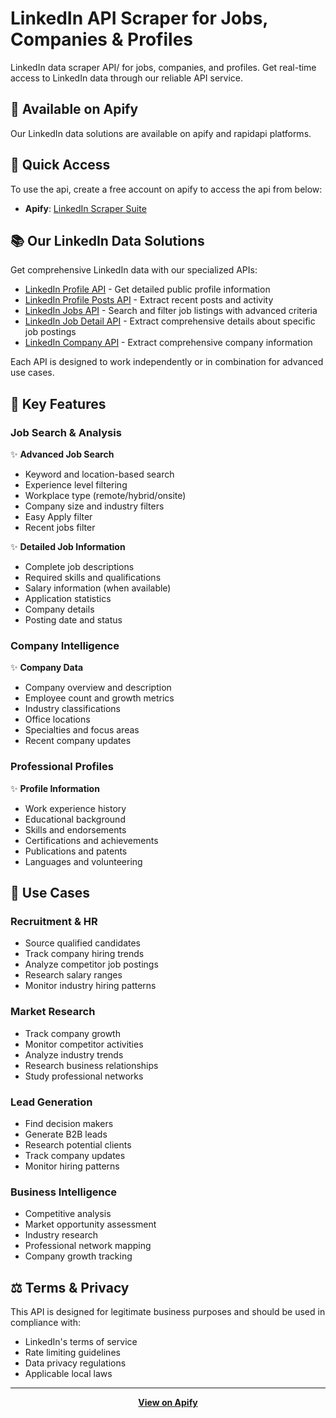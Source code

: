 # LinkedIn API Scraper for Jobs, Companies & Profiles

LinkedIn data scraper API/ for jobs, companies, and profiles. Get real-time access to LinkedIn data through our reliable API service.

## 🚀 Available  on  Apify

Our LinkedIn data solutions are available on apify and rapidapi platforms.

## 🚀 Quick Access

To use the api, create a free account on  apify to access the api from below:
- **Apify**: [LinkedIn Scraper Suite](https://apify.com/apimaestro)

## 📚 Our LinkedIn Data Solutions

Get comprehensive LinkedIn data with our specialized APIs:

- [LinkedIn Profile API](https://apify.com/apimaestro/linkedin-profile-detail) - Get detailed public profile information
- [LinkedIn Profile Posts API](https://apify.com/apimaestro/linkedin-profile-posts) - Extract recent posts and activity
- [LinkedIn Jobs API](https://rapidapi.com/karimgreek/api/linkedin-jobs-data-api) - Search and filter job listings with advanced criteria
- [LinkedIn Job Detail API](https://apify.com/apimaestro/linkedin-job-detail) - Extract comprehensive details about specific job postings
- [LinkedIn Company API](https://apify.com/apimaestro/linkedin-company-detail) - Extract comprehensive company information

Each API is designed to work independently or in combination for advanced use cases.

## 🎯 Key Features

### Job Search & Analysis
✨ **Advanced Job Search**
- Keyword and location-based search
- Experience level filtering
- Workplace type (remote/hybrid/onsite)
- Company size and industry filters
- Easy Apply filter
- Recent jobs filter

✨ **Detailed Job Information**
- Complete job descriptions
- Required skills and qualifications
- Salary information (when available)
- Application statistics
- Company details
- Posting date and status

### Company Intelligence
✨ **Company Data**
- Company overview and description
- Employee count and growth metrics
- Industry classifications
- Office locations
- Specialties and focus areas
- Recent company updates

### Professional Profiles
✨ **Profile Information**
- Work experience history
- Educational background
- Skills and endorsements
- Certifications and achievements
- Publications and patents
- Languages and volunteering

## 💼 Use Cases

### Recruitment & HR
- Source qualified candidates
- Track company hiring trends
- Analyze competitor job postings
- Research salary ranges
- Monitor industry hiring patterns

### Market Research
- Track company growth
- Monitor competitor activities
- Analyze industry trends
- Research business relationships
- Study professional networks

### Lead Generation
- Find decision makers
- Generate B2B leads
- Research potential clients
- Track company updates
- Monitor hiring patterns

### Business Intelligence
- Competitive analysis
- Market opportunity assessment
- Industry research
- Professional network mapping
- Company growth tracking



## ⚖️ Terms & Privacy

This API is designed for legitimate business purposes and should be used in compliance with:
- LinkedIn's terms of service
- Rate limiting guidelines
- Data privacy regulations
- Applicable local laws

---

<div align="center">

**[View on Apify](https://apify.com/apimaestro)**

</div>
